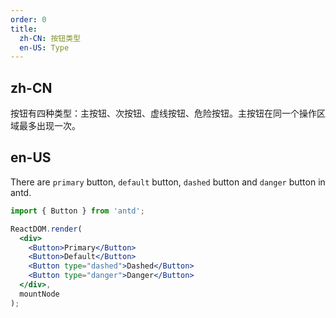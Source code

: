 ```yaml
---
order: 0
title:
  zh-CN: 按钮类型
  en-US: Type
---
```


## zh-CN

按钮有四种类型：主按钮、次按钮、虚线按钮、危险按钮。主按钮在同一个操作区域最多出现一次。

## en-US

There are `primary` button, `default` button, `dashed` button and `danger` button in antd.

````jsx
import { Button } from 'antd';

ReactDOM.render(
  <div>
    <Button>Primary</Button>
    <Button>Default</Button>
    <Button type="dashed">Dashed</Button>
    <Button type="danger">Danger</Button>
  </div>,
  mountNode
);
````
